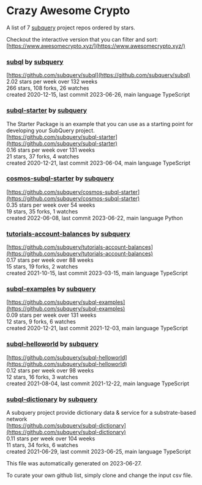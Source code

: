 # Crazy Awesome Crypto
A list of 7 [subquery](https://github.com/subquery) project repos ordered by stars.  

Checkout the interactive version that you can filter and sort: 
[https://www.awesomecrypto.xyz/](https://www.awesomecrypto.xyz/)  


### [subql](https://github.com/subquery/subql) by [subquery](https://github.com/subquery)  
  
[https://github.com/subquery/subql](https://github.com/subquery/subql)  
2.02 stars per week over 132 weeks  
266 stars, 108 forks, 26 watches  
created 2020-12-15, last commit 2023-06-26, main language TypeScript  


### [subql-starter](https://github.com/subquery/subql-starter) by [subquery](https://github.com/subquery)  
The Starter Package is an example that you can use as a starting point for developing your SubQuery project.  
[https://github.com/subquery/subql-starter](https://github.com/subquery/subql-starter)  
0.16 stars per week over 131 weeks  
21 stars, 37 forks, 4 watches  
created 2020-12-21, last commit 2023-06-04, main language TypeScript  


### [cosmos-subql-starter](https://github.com/subquery/cosmos-subql-starter) by [subquery](https://github.com/subquery)  
  
[https://github.com/subquery/cosmos-subql-starter](https://github.com/subquery/cosmos-subql-starter)  
0.35 stars per week over 54 weeks  
19 stars, 35 forks, 1 watches  
created 2022-06-08, last commit 2023-06-22, main language Python  


### [tutorials-account-balances](https://github.com/subquery/tutorials-account-balances) by [subquery](https://github.com/subquery)  
  
[https://github.com/subquery/tutorials-account-balances](https://github.com/subquery/tutorials-account-balances)  
0.17 stars per week over 88 weeks  
15 stars, 19 forks, 2 watches  
created 2021-10-15, last commit 2023-03-15, main language TypeScript  


### [subql-examples](https://github.com/subquery/subql-examples) by [subquery](https://github.com/subquery)  
  
[https://github.com/subquery/subql-examples](https://github.com/subquery/subql-examples)  
0.09 stars per week over 131 weeks  
12 stars, 9 forks, 6 watches  
created 2020-12-21, last commit 2021-12-03, main language TypeScript  


### [subql-helloworld](https://github.com/subquery/subql-helloworld) by [subquery](https://github.com/subquery)  
  
[https://github.com/subquery/subql-helloworld](https://github.com/subquery/subql-helloworld)  
0.12 stars per week over 98 weeks  
12 stars, 16 forks, 3 watches  
created 2021-08-04, last commit 2021-12-22, main language TypeScript  


### [subql-dictionary](https://github.com/subquery/subql-dictionary) by [subquery](https://github.com/subquery)  
A subquery project provide dictionary data & service for a substrate-based network  
[https://github.com/subquery/subql-dictionary](https://github.com/subquery/subql-dictionary)  
0.11 stars per week over 104 weeks  
11 stars, 34 forks, 6 watches  
created 2021-06-29, last commit 2023-06-25, main language TypeScript  


This file was automatically generated on 2023-06-27.  

To curate your own github list, simply clone and change the input csv file.  